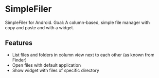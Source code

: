 SimpleFiler
===========

SimpleFiler for Android. Goal: A column-based, simple file manager with copy and paste and with a widget.

Features
-------------------------
 * List files and folders in column view next to each other (as known from Finder)
 * Open files with default application
 * Show widget with files of specific directory